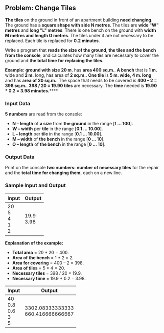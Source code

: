 ## Problem: Change Tiles

**The tiles** on the ground in front of an apartment building **need changing**. The ground has a **square shape with side N metres**. The tiles are **wide "W" metres** and **long "L" metres**. There is one bench on the ground with **width M metres and length O metres**. The tiles under it are not necessary to be replaced. Each tile is replaced for **0.2 minutes**.

Write a program that **reads the size of the ground, the tiles and the bench from the console**, and calculates how many tiles are necessary to cover the ground and **the total time for replacing the tiles**. 

**Example: ground with size 20 m.** has **аrea 400 sq.m.**. **A bench** that is **1 m.** wide and **2 m.** long, has area of **2 sq.m.**. **One tile** is **5 m. wide, 4 m. long** and has **area of 20 sq.m.**. The space that needs to be covered is **400 – 2 = 398 sq.m.**. **398 / 20 = 19.90 tiles** are necessary. The **time** needed is **19.90 * 0.2 = 3.98 minutes.******

### Input Data

**5 numbers** are read from the console: 

* **N – length** of **a size** from **the ground** in the range [**1 … 100**].
* **W – width** per **tile** in the range [**0.1 … 10.00**].
* **L – length** per **tile** in the range [**0.1 … 10.00**].
* **М – width** of **the bench** in the range [**0 … 10**].
* **О – length** of **the bench** in the range [**0 … 10**].

### Output Data

Print on the console **two numbers**: **number of necessary tiles** for the repair and the **total time for changing them**, each on a new line.

### Sample Input and Output

| Input        | Output    |
|---------------|------------|
|20<br>5<br>4<br>1<br>2|19.9<br>3.98| 

**Explanation of the example:**

* **Total area** = 20 \* 20 = 400.
* **Area of the bench** = 1 \* 2 = 2.
* **Area for covering** = 400 – 2 = 398.
* **Area of tiles** = 5 \* 4 = 20.
* **Necessary tiles** = 398 \/ 20 = 19.9.
* **Necessary time** = 19.9 \* 0.2 = 3.98.

| Input    | Output            |
|-----------|--------------------|
|40<br>0.8<br>0.6<br>3<br>5|3302.08333333333<br>660.416666666667| 